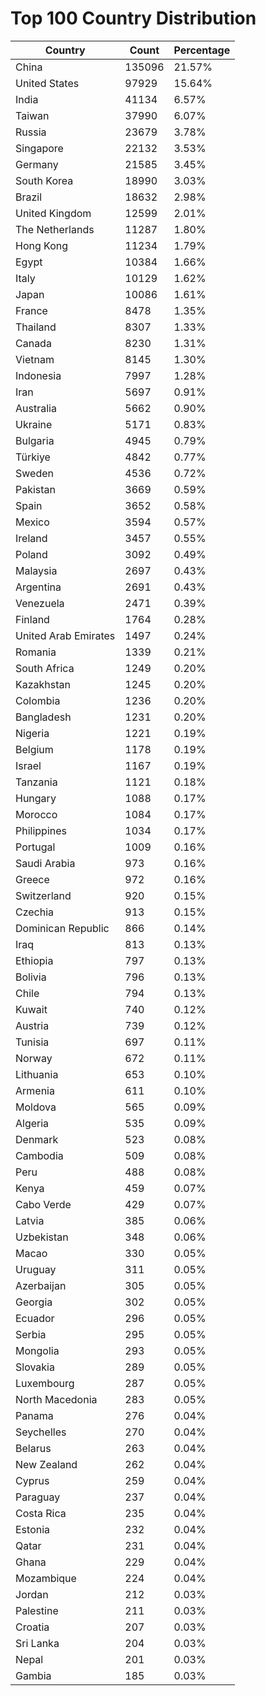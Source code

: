 # Top 100 Country Distribution
| Country | Count | Percentage |
|----|----|----|
| China | 135096 | 21.57% |
| United States | 97929 | 15.64% |
| India | 41134 | 6.57% |
| Taiwan | 37990 | 6.07% |
| Russia | 23679 | 3.78% |
| Singapore | 22132 | 3.53% |
| Germany | 21585 | 3.45% |
| South Korea | 18990 | 3.03% |
| Brazil | 18632 | 2.98% |
| United Kingdom | 12599 | 2.01% |
| The Netherlands | 11287 | 1.80% |
| Hong Kong | 11234 | 1.79% |
| Egypt | 10384 | 1.66% |
| Italy | 10129 | 1.62% |
| Japan | 10086 | 1.61% |
| France | 8478 | 1.35% |
| Thailand | 8307 | 1.33% |
| Canada | 8230 | 1.31% |
| Vietnam | 8145 | 1.30% |
| Indonesia | 7997 | 1.28% |
| Iran | 5697 | 0.91% |
| Australia | 5662 | 0.90% |
| Ukraine | 5171 | 0.83% |
| Bulgaria | 4945 | 0.79% |
| Türkiye | 4842 | 0.77% |
| Sweden | 4536 | 0.72% |
| Pakistan | 3669 | 0.59% |
| Spain | 3652 | 0.58% |
| Mexico | 3594 | 0.57% |
| Ireland | 3457 | 0.55% |
| Poland | 3092 | 0.49% |
| Malaysia | 2697 | 0.43% |
| Argentina | 2691 | 0.43% |
| Venezuela | 2471 | 0.39% |
| Finland | 1764 | 0.28% |
| United Arab Emirates | 1497 | 0.24% |
| Romania | 1339 | 0.21% |
| South Africa | 1249 | 0.20% |
| Kazakhstan | 1245 | 0.20% |
| Colombia | 1236 | 0.20% |
| Bangladesh | 1231 | 0.20% |
| Nigeria | 1221 | 0.19% |
| Belgium | 1178 | 0.19% |
| Israel | 1167 | 0.19% |
| Tanzania | 1121 | 0.18% |
| Hungary | 1088 | 0.17% |
| Morocco | 1084 | 0.17% |
| Philippines | 1034 | 0.17% |
| Portugal | 1009 | 0.16% |
| Saudi Arabia | 973 | 0.16% |
| Greece | 972 | 0.16% |
| Switzerland | 920 | 0.15% |
| Czechia | 913 | 0.15% |
| Dominican Republic | 866 | 0.14% |
| Iraq | 813 | 0.13% |
| Ethiopia | 797 | 0.13% |
| Bolivia | 796 | 0.13% |
| Chile | 794 | 0.13% |
| Kuwait | 740 | 0.12% |
| Austria | 739 | 0.12% |
| Tunisia | 697 | 0.11% |
| Norway | 672 | 0.11% |
| Lithuania | 653 | 0.10% |
| Armenia | 611 | 0.10% |
| Moldova | 565 | 0.09% |
| Algeria | 535 | 0.09% |
| Denmark | 523 | 0.08% |
| Cambodia | 509 | 0.08% |
| Peru | 488 | 0.08% |
| Kenya | 459 | 0.07% |
| Cabo Verde | 429 | 0.07% |
| Latvia | 385 | 0.06% |
| Uzbekistan | 348 | 0.06% |
| Macao | 330 | 0.05% |
| Uruguay | 311 | 0.05% |
| Azerbaijan | 305 | 0.05% |
| Georgia | 302 | 0.05% |
| Ecuador | 296 | 0.05% |
| Serbia | 295 | 0.05% |
| Mongolia | 293 | 0.05% |
| Slovakia | 289 | 0.05% |
| Luxembourg | 287 | 0.05% |
| North Macedonia | 283 | 0.05% |
| Panama | 276 | 0.04% |
| Seychelles | 270 | 0.04% |
| Belarus | 263 | 0.04% |
| New Zealand | 262 | 0.04% |
| Cyprus | 259 | 0.04% |
| Paraguay | 237 | 0.04% |
| Costa Rica | 235 | 0.04% |
| Estonia | 232 | 0.04% |
| Qatar | 231 | 0.04% |
| Ghana | 229 | 0.04% |
| Mozambique | 224 | 0.04% |
| Jordan | 212 | 0.03% |
| Palestine | 211 | 0.03% |
| Croatia | 207 | 0.03% |
| Sri Lanka | 204 | 0.03% |
| Nepal | 201 | 0.03% |
| Gambia | 185 | 0.03% |
